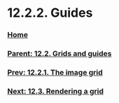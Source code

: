# 12.2.2. Guides

### [Home](./00-home.md)
### [Parent: 12.2. Grids and guides](./12-02-00-grids-and-guides.md)
### [Prev: 12.2.1. The image grid](./12-02-01-the-image-grid.md)
### [Next: 12.3. Rendering a grid](./12-03-rendering-a-grid.md)
